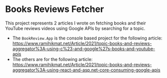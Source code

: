 ﻿# Books Reviews Fetcher
This project represents 2 articles I wrote on fetching books and their YouTube reviews videos using Google APIs by searching for a topic.
- The `BookReview.App` is the console based project for the following article: https://www.ramihikmat.net/Article/2021/topic-books-and-reviews-aggregator%3A-using-c%23-and-google%27s-books-and-youtube-apis
- The others are for the following article: https://www.ramihikmat.net/Article/2021/topic-books-and-reviews-aggregator%3A-using-react-and-asp.net-core-consuming-google-apis
